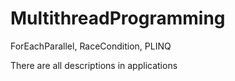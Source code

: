 # MultithreadProgramming
 ForEachParallel, RaceCondition, PLINQ
 
 
 There are all descriptions in applications 
 
